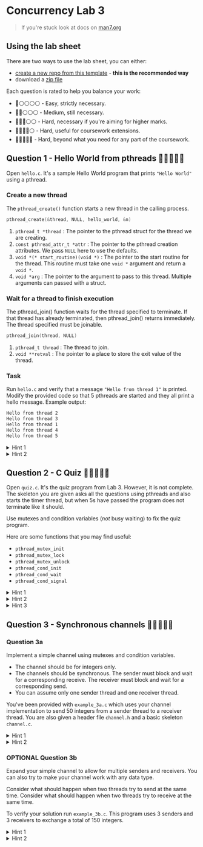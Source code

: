 # Concurrency Lab 3

> If you're stuck look at docs on [man7.org](http://man7.org/linux/man-pages/man7/pthreads.7.html)

## Using the lab sheet

There are two ways to use the lab sheet, you can either:

- [create a new repo from this template](https://github.com/UoB-CSA/intro-to-go-lab-2/generate) - **this is the recommended way**
- download a [zip file](https://github.com/UoB-CSA/intro-to-go-lab-2/archive/master.zip)

Each question is rated to help you balance your work:

- :red_circle::white_circle::white_circle::white_circle::white_circle: - Easy, strictly necessary.
- :red_circle::red_circle::white_circle::white_circle::white_circle: - Medium, still necessary.
- :red_circle::red_circle::red_circle::white_circle::white_circle: - Hard, necessary if you're aiming for higher marks.
- :red_circle::red_circle::red_circle::red_circle::white_circle: - Hard, useful for coursework extensions.
- :red_circle::red_circle::red_circle::red_circle::red_circle: - Hard, beyond what you need for any part of the coursework.

## Question 1 - Hello World from pthreads :red_circle::red_circle::red_circle::red_circle::red_circle:

Open `hello.c`. It's a sample Hello World program that prints `"Hello World"` using a pthread.

### Create a new thread

The `pthread_create()` function starts a new thread in the calling process.

```c
pthread_create(&thread, NULL, hello_world, &n)
```

1) `pthread_t *thread` : The pointer to the pthread struct for the thread we are creating.
2) `const pthread_attr_t *attr` : The pointer to the pthread creation attributes. We pass `NULL` here to use the defaults.
3) `void *(* start_routine)(void *)` : The pointer to the start routine for the thread. This routine must take one `void *` argument and return a `void *`.
4) `void *arg` : The pointer to the argument to pass to this thread. Multiple arguments can passed with a struct.

### Wait for a thread to finish execution

The pthread_join() function waits for the thread specified to terminate. If that thread has already terminated, then pthread_join() returns immediately. The thread specified must be joinable.

```c
pthread_join(thread, NULL)
```

1) `pthread_t thread` : The thread to join.
2) `void **retval` : The pointer to a place to store the exit value of the thread.

### Task

Run `hello.c` and verify that a message `"Hello from thread 1"` is printed. Modify the provided code so that 5 pthreads are started and they all print a hello message. Example output:

```bash
Hello from thread 2
Hello from thread 3
Hello from thread 1
Hello from thread 4
Hello from thread 5
```

<details>
    <summary>Hint 1</summary>

You should only need to modify the `main()` function.

</details>

<details>
    <summary>Hint 2</summary>

Be careful with your memory management. Make sure that the value the argument pointer points to is still valid when the thread tries to access it.

</details>

## Question 2 - C Quiz :red_circle::red_circle::red_circle::red_circle::red_circle:

Open `quiz.c`. It's the quiz program from Lab 3. However, it is not complete. The skeleton you are given asks all the questions using pthreads and also starts the timer thread, but when 5s have passed the program does not terminate like it should.

Use mutexes and condition variables (*not* busy waiting) to fix the quiz program.

Here are some functions that you may find useful:

- `pthread_mutex_init`
- `pthread_mutex_lock`
- `pthread_mutex_unlock`
- `pthread_cond_init`
- `pthread_cond_wait`
- `pthread_cond_signal`

<details>
    <summary>Hint 1</summary>

You should no longer be using `pthread_join`.

</details>

<details>
    <summary>Hint 2</summary>

Our solution uses 1 mutex and 1 condition variable. You can use one condition variable to wait on both of your conditions (timer and quiz answer).

</details>

<details>
    <summary>Hint 3</summary>

Your timer should notify your condition variable when the 5s have elapsed.

</details>

## Question 3 - Synchronous channels :red_circle::red_circle::red_circle::red_circle::red_circle:

### Question 3a

Implement a simple channel using mutexes and condition variables.

- The channel should be for integers only.
- The channels should be synchronous. The sender must block and wait for a corresponding receive. The receiver must block and wait for a corresponding send.
- You can assume only one sender thread and one receiver thread.

You've been provided with `example_3a.c` which uses your channel implementation to send 50 integers from a sender thread to a receiver thread. You are also given a header file `channel.h` and a basic skeleton `channel.c`.

<details>
    <summary>Hint 1</summary>

This is easily achievable with 1 mutex and 2 condition variables.

</details>

<details>
    <summary>Hint 2</summary>

Use one condition variable for when the sender is waiting for the receiver. Another for when a receiver is waiting for a sender.

Use a mutex to protect your struct from race conditions.

</details>

### OPTIONAL Question 3b

Expand your simple channel to allow for multiple senders and receivers. You can also try to make your channel work with any data type.

Consider what should happen when two threads try to send at the same time.
Consider what should happen when two threads try to receive at the same time.

To verify your solution run `example_3b.c`. This program uses 3 senders and 3 receivers to exchange a total of 150 integers.

<details>
    <summary>Hint 1</summary>

You should keep track of how many threads are trying to send to the channel and how many threads are trying to receive from the channel.

</details>

<details>
    <summary>Hint 2</summary>

To support any data type allow copying of any `void *` to your channel bufffer. Keep track of the length of the contents in the buffer. Your receive function needs to say how many bytes have been received.

</details>
